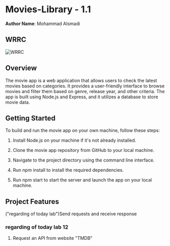

# Movies-Library - 1.1

**Author Name**: Mohammad Alsmadi

## WRRC
![WRRC](https://user-images.githubusercontent.com/60603704/221033363-3f381f30-3a80-42b7-ba4f-0e5bac7aaa90.jpg)
## Overview
The movie app is a web application that allows users to check the latest movies based on categories. It provides a user-friendly interface to browse movies and filter them based on genre, release year, and other criteria. The app is built using Node.js and Express, and it utilizes a database to store movie data.
## Getting Started
To build and run the movie app on your own machine, follow these steps:

1. Install Node.js on your machine if it's not already installed.

2. Clone the movie app repository from GitHub to your local machine.
3. Navigate to the project directory using the command line interface.

4. Run npm install to install the required dependencies.

5. Run npm start to start the server and launch the app on your local machine.
## Project Features
("regarding of today lab")Send requests and receive response

### regarding of today lab 12
1. Request an API from website "TMDB"